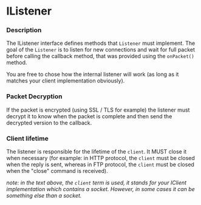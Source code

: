 # IListener

### Description
The IListener interface defines methods that `Listener` must implement.
The goal of the `Listener` is to listen for new connections and wait for full packet before calling the callback method,
that was provided using the `onPacket()` method.

You are free to chose how the internal listener will work (as long as it matches your client implementation obviously).

###  Packet Decryption
If the packet is encrypted (using SSL / TLS for example) the listener must decrypt it to know when the packet is complete
and then send the decrypted version to the callback.

### Client lifetime
The listener is responsible for the lifetime of the `client`. It MUST close it when necessary (for example:
in HTTP protocol, the `client` must be closed when the reply is sent, whereas in FTP protocol, the `client` must be closed
when the "close" command is received).

*note: in the text above, the `client` term is used, it stands for your IClient implementation which contains a socket.
However, in some cases it can be something else than a socket.*
